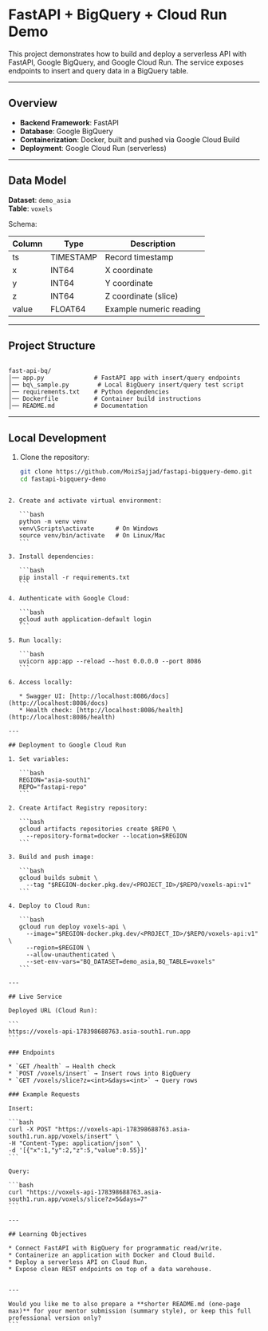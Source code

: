 # FastAPI + BigQuery + Cloud Run Demo

This project demonstrates how to build and deploy a serverless API with FastAPI, Google BigQuery, and Google Cloud Run. The service exposes endpoints to insert and query data in a BigQuery table.

---

## Overview

- **Backend Framework**: FastAPI  
- **Database**: Google BigQuery  
- **Containerization**: Docker, built and pushed via Google Cloud Build  
- **Deployment**: Google Cloud Run (serverless)  

---

## Data Model

**Dataset**: `demo_asia`  
**Table**: `voxels`  

Schema:

| Column | Type      | Description             |
|--------|-----------|-------------------------|
| ts     | TIMESTAMP | Record timestamp        |
| x      | INT64     | X coordinate            |
| y      | INT64     | Y coordinate            |
| z      | INT64     | Z coordinate (slice)    |
| value  | FLOAT64   | Example numeric reading |

---

## Project Structure

```

fast-api-bq/
│── app.py              # FastAPI app with insert/query endpoints
│── bq\_sample.py        # Local BigQuery insert/query test script
│── requirements.txt    # Python dependencies
│── Dockerfile          # Container build instructions
│── README.md           # Documentation

````

---

## Local Development

1. Clone the repository:
   ```bash
   git clone https://github.com/MoizSajjad/fastapi-bigquery-demo.git
   cd fastapi-bigquery-demo
````

2. Create and activate virtual environment:

   ```bash
   python -m venv venv
   venv\Scripts\activate      # On Windows
   source venv/bin/activate   # On Linux/Mac
   ```

3. Install dependencies:

   ```bash
   pip install -r requirements.txt
   ```

4. Authenticate with Google Cloud:

   ```bash
   gcloud auth application-default login
   ```

5. Run locally:

   ```bash
   uvicorn app:app --reload --host 0.0.0.0 --port 8086
   ```

6. Access locally:

   * Swagger UI: [http://localhost:8086/docs](http://localhost:8086/docs)
   * Health check: [http://localhost:8086/health](http://localhost:8086/health)

---

## Deployment to Google Cloud Run

1. Set variables:

   ```bash
   REGION="asia-south1"
   REPO="fastapi-repo"
   ```

2. Create Artifact Registry repository:

   ```bash
   gcloud artifacts repositories create $REPO \
     --repository-format=docker --location=$REGION
   ```

3. Build and push image:

   ```bash
   gcloud builds submit \
     --tag "$REGION-docker.pkg.dev/<PROJECT_ID>/$REPO/voxels-api:v1"
   ```

4. Deploy to Cloud Run:

   ```bash
   gcloud run deploy voxels-api \
     --image="$REGION-docker.pkg.dev/<PROJECT_ID>/$REPO/voxels-api:v1" \
     --region=$REGION \
     --allow-unauthenticated \
     --set-env-vars="BQ_DATASET=demo_asia,BQ_TABLE=voxels"
   ```

---

## Live Service

Deployed URL (Cloud Run):

```
https://voxels-api-178398688763.asia-south1.run.app
```

### Endpoints

* `GET /health` → Health check
* `POST /voxels/insert` → Insert rows into BigQuery
* `GET /voxels/slice?z=<int>&days=<int>` → Query rows

### Example Requests

Insert:

```bash
curl -X POST "https://voxels-api-178398688763.asia-south1.run.app/voxels/insert" \
-H "Content-Type: application/json" \
-d '[{"x":1,"y":2,"z":5,"value":0.55}]'
```

Query:

```bash
curl "https://voxels-api-178398688763.asia-south1.run.app/voxels/slice?z=5&days=7"
```

---

## Learning Objectives

* Connect FastAPI with BigQuery for programmatic read/write.
* Containerize an application with Docker and Cloud Build.
* Deploy a serverless API on Cloud Run.
* Expose clean REST endpoints on top of a data warehouse.


---

Would you like me to also prepare a **shorter README.md (one-page max)** for your mentor submission (summary style), or keep this full professional version only?
```
